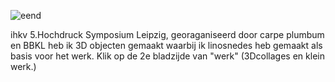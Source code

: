 ![eend](https://farm1.staticflickr.com/774/31507557381_29c2ba1196_b.jpg)




ihkv 5.Hochdruck Symposium Leipzig, georaganiseerd door carpe plumbum en BBKL heb ik 3D objecten gemaakt waarbij ik linosnedes heb gemaakt als basis voor het werk.
Klik op de 2e bladzijde van "werk" (3Dcollages en klein werk.)


